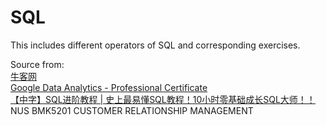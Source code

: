 # SQL
This includes different operators of SQL and corresponding exercises.

Source from:   
[牛客网](https://www.nowcoder.com/exam/oj?page=1&tab=SQL%E7%AF%87&topicId=199)  
[Google Data Analytics - Professional Certificate](https://www.coursera.org/professional-certificates/google-data-analytics?utm_source=gg&utm_medium=sem&utm_campaign=15-GoogleDataAnalytics-ROW&utm_content=B2C&campaignid=12566515400&adgroupid=117869292885&device=c&keyword=data%20analyst%20career&matchtype=b&network=g&devicemodel=&adpostion=&creativeid=507290840762&hide_mobile_promo&gclid=Cj0KCQiA1NebBhDDARIsAANiDD1T1AhHJubw9UitC_KDfVqWBc52ezbo5vaf5SSFDhWuHT4eeBQXF7QaAr_qEALw_wcB)  
[【中字】SQL进阶教程 | 史上最易懂SQL教程！10小时零基础成长SQL大师！！](https://www.bilibili.com/video/BV1UE41147KC/?spm_id_from=333.337.search-card.all.click&vd_source=04978458acbb39d5a9dfe458be69a225)  
NUS BMK5201 CUSTOMER RELATIONSHIP MANAGEMENT  
